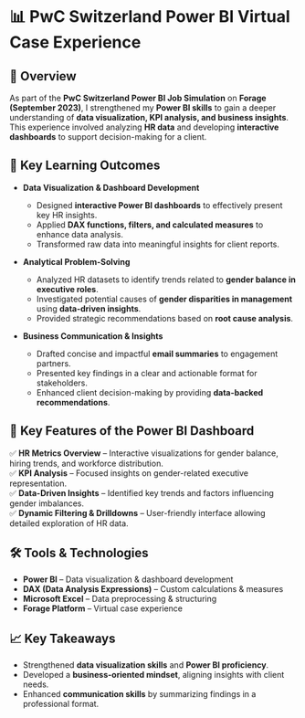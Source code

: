 # 📊 PwC Switzerland Power BI Virtual Case Experience  

## 🚀 Overview  
As part of the **PwC Switzerland Power BI Job Simulation** on **Forage (September 2023)**, I strengthened my **Power BI skills** to gain a deeper understanding of **data visualization, KPI analysis, and business insights**. This experience involved analyzing **HR data** and developing **interactive dashboards** to support decision-making for a client.  

## 🎯 Key Learning Outcomes  
- **Data Visualization & Dashboard Development**  
  - Designed **interactive Power BI dashboards** to effectively present key HR insights.  
  - Applied **DAX functions, filters, and calculated measures** to enhance data analysis.  
  - Transformed raw data into meaningful insights for client reports.  

- **Analytical Problem-Solving**  
  - Analyzed HR datasets to identify trends related to **gender balance in executive roles**.  
  - Investigated potential causes of **gender disparities in management** using **data-driven insights**.  
  - Provided strategic recommendations based on **root cause analysis**.  

- **Business Communication & Insights**  
  - Drafted concise and impactful **email summaries** to engagement partners.  
  - Presented key findings in a clear and actionable format for stakeholders.  
  - Enhanced client decision-making by providing **data-backed recommendations**.  

## 📌 Key Features of the Power BI Dashboard  
✅ **HR Metrics Overview** – Interactive visualizations for gender balance, hiring trends, and workforce distribution.  
✅ **KPI Analysis** – Focused insights on gender-related executive representation.  
✅ **Data-Driven Insights** – Identified key trends and factors influencing gender imbalances.  
✅ **Dynamic Filtering & Drilldowns** – User-friendly interface allowing detailed exploration of HR data.  


## 🛠️ Tools & Technologies  
- **Power BI** – Data visualization & dashboard development  
- **DAX (Data Analysis Expressions)** – Custom calculations & measures  
- **Microsoft Excel** – Data preprocessing & structuring  
- **Forage Platform** – Virtual case experience  

## 📈 Key Takeaways  
- Strengthened **data visualization skills** and **Power BI proficiency**.  
- Developed a **business-oriented mindset**, aligning insights with client needs.  
- Enhanced **communication skills** by summarizing findings in a professional format.  


